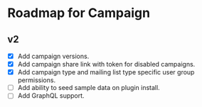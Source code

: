 # Roadmap for Campaign

## v2
- [X] Add campaign versions.
- [X] Add campaign share link with token for disabled campaigns.
- [X] Add campaign type and mailing list type specific user group permissions.
- [ ] Add ability to seed sample data on plugin install.
- [ ] Add GraphQL support.
